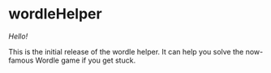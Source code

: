 # wordleHelper
<em>Hello!</em>

This is the initial release of the wordle helper. It can help you solve the now-famous Wordle game if you get stuck.

